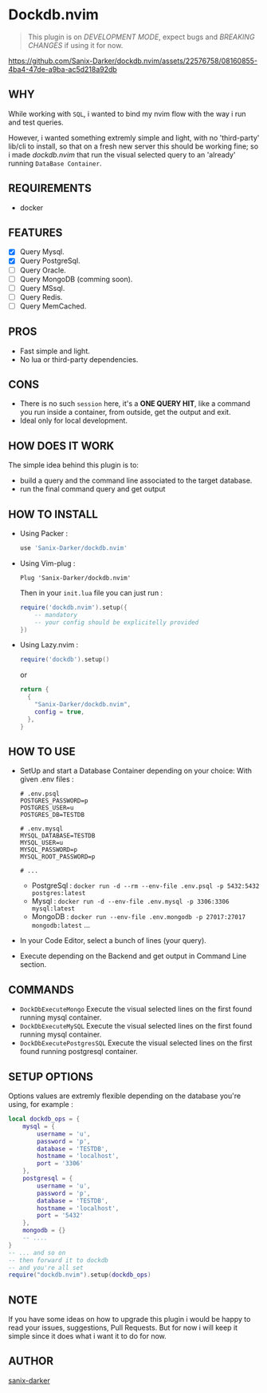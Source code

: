 # Dockdb.nvim

> This plugin is on *DEVELOPMENT MODE*, expect bugs and *BREAKING CHANGES* if using it for now.


https://github.com/Sanix-Darker/dockdb.nvim/assets/22576758/08160855-4ba4-47de-a9ba-ac5d218a92db


## WHY

While working with `SQL`, i wanted to bind my nvim flow with the way i run and test queries.

However, i wanted something extremly simple and light,
with no 'third-party' lib/cli to install, so that on a fresh new server this should be working fine; so i made *dockdb.nvim* that run the visual selected query
to an 'already' running `DataBase Container`.

## REQUIREMENTS

- docker

## FEATURES

- [x] Query Mysql.
- [x] Query PostgreSql.
- [ ] Query Oracle.
- [ ] Query MongoDB (comming soon).
- [ ] Query MSsql.
- [ ] Query Redis.
- [ ] Query MemCached.

## PROS

- Fast simple and light.
- No lua or third-party dependencies.

## CONS

- There is no such `session` here, it's a **ONE QUERY HIT**, like a command you run inside a container, from outside, get the output and exit.
- Ideal only for local development.

## HOW DOES IT WORK

The simple idea behind this plugin is to:
- build a query and the command line associated to the target database.
- run the final command query and get output

## HOW TO INSTALL

- Using Packer :
    ```lua
    use 'Sanix-Darker/dockdb.nvim'
    ```

- Using Vim-plug :
    ```
    Plug 'Sanix-Darker/dockdb.nvim'
    ```

    Then in your `init.lua` file you can just run :

    ```lua
    require('dockdb.nvim').setup({
        -- mandatory
        -- your config should be explicitelly provided
    })
    ```

- Using Lazy.nvim :

    ```lua
    require('dockdb').setup()
    ```
    or

    ```lua
    return {
      {
        "Sanix-Darker/dockdb.nvim",
        config = true,
      },
    }
    ```

## HOW TO USE

- SetUp and start a Database Container depending on your choice:
    With given .env files :
    ```
    # .env.psql
    POSTGRES_PASSWORD=p
    POSTGRES_USER=u
    POSTGRES_DB=TESTDB

    # .env.mysql
    MYSQL_DATABASE=TESTDB
    MYSQL_USER=u
    MYSQL_PASSWORD=p
    MYSQL_ROOT_PASSWORD=p

    # ...
    ```

    - PostgreSql : `docker run -d --rm --env-file .env.psql -p 5432:5432 postgres:latest`
    - Mysql : `docker run -d --env-file .env.mysql -p 3306:3306 mysql:latest`
    - MongoDB : `docker run --env-file .env.mongodb -p 27017:27017 mongodb:latest`
    ...

- In your Code Editor, select a bunch of lines (your query).
- Execute depending on the Backend and get output in Command Line section.

## COMMANDS

- `DockDbExecuteMongo` Execute the visual selected lines on the first found running mysql container.
- `DockDbExecuteMySQL` Execute the visual selected lines on the first found running mysql container.
- `DockDbExecutePostgresSQL` Execute the visual selected lines on the first found running postgresql container.


## SETUP OPTIONS

Options values are extremly flexible depending on the database you're using,
for example :
```lua
local dockdb_ops = {
    mysql = {
        username = 'u',
        password = 'p',
        database = 'TESTDB',
        hostname = 'localhost',
        port = '3306'
    },
    postgresql = {
        username = 'u',
        password = 'p',
        database = 'TESTDB',
        hostname = 'localhost',
        port = '5432'
    },
    mongodb = {}
    -- ....
}
-- ... and so on
-- then forward it to dockdb
-- and you're all set
require("dockdb.nvim").setup(dockdb_ops)
```

## NOTE

If you have some ideas on how to upgrade this plugin i would be happy to read your issues, suggestions, Pull Requests.
But for now i will keep it simple since it does what i want it to do for now.

## AUTHOR

[sanix-darker](https://github.com/sanix-darker)
